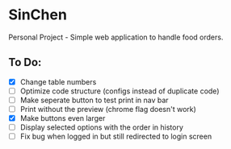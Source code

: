 # SinChen
Personal Project - Simple web application to handle food orders.

## To Do:
- [x] Change table numbers
- [ ] Optimize code structure (configs instead of duplicate code)
- [ ] Make seperate button to test print in nav bar
- [ ] Print without the preview (chrome flag doesn't work)
- [x] Make buttons even larger 
- [ ] Display selected options with the order in history
- [ ] Fix bug when logged in but still redirected to login screen
